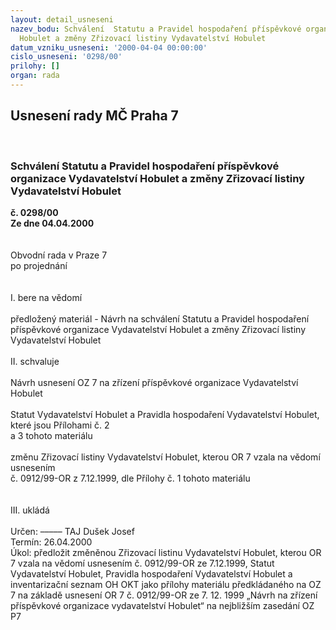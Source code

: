 ```yaml
---
layout: detail_usneseni
nazev_bodu: Schválení  Statutu a Pravidel hospodaření příspěvkové organizace Vydavatelství
  Hobulet a změny Zřizovací listiny Vydavatelství Hobulet
datum_vzniku_usneseni: '2000-04-04 00:00:00'
cislo_usneseni: '0298/00'
prilohy: []
organ: rada
---
```

<div id="ucUsn_pList" class="usn">
	<span><h2>Usnesení rady MČ Praha 7 </h2>
<br></span><div class="standBody">
<span><h3>Schválení  Statutu a Pravidel hospodaření příspěvkové organizace Vydavatelství Hobulet a změny Zřizovací listiny Vydavatelství Hobulet</h3></span><div class="center">
		<strong>č. 0298/00</strong><br>
	</div>
<div class="center">
		<strong>Ze dne 04.04.2000</strong><br><br>
	</div>
<br>Obvodní rada v Praze 7<br>po projednání<br><br><br>I.	bere na vědomí<br><br> předložený materiál - Návrh na schválení  Statutu a Pravidel hospodaření příspěvkové organizace Vydavatelství Hobulet a změny Zřizovací listiny Vydavatelství Hobulet<br><br>II.	schvaluje <br><br>Návrh usnesení OZ 7 na zřízení příspěvkové organizace Vydavatelství Hobulet<br><br>Statut Vydavatelství Hobulet a Pravidla hospodaření Vydavatelství Hobulet, které jsou Přílohami č. 2 <br>a 3 tohoto materiálu<br><br>změnu Zřizovací listiny Vydavatelství Hobulet, kterou OR 7 vzala na vědomí usnesením <br>č. 0912/99-OR z 7.12.1999, dle Přílohy č. 1 tohoto materiálu<br><br><br>III.	ukládá <br><br> Určen:	–––––	TAJ Dušek Josef<br>Termín: 26.04.2000<br>Úkol:	předložit  změněnou Zřizovací listinu Vydavatelství Hobulet, kterou OR 7 vzala na vědomí usnesením č. 0912/99-OR ze 7.12.1999, Statut Vydavatelství Hobulet, Pravidla hospodaření Vydavatelství Hobulet a inventarizační seznam OH OKT jako přílohy materiálu předkládaného na OZ 7 na základě usnesení OR 7 č. 0912/99-OR ze 7. 12. 1999 „Návrh na  zřízení příspěvkové organizace vydavatelství Hobulet“ na nejbližším zasedání OZ P7<br><br>  <br>
</div>
</div>